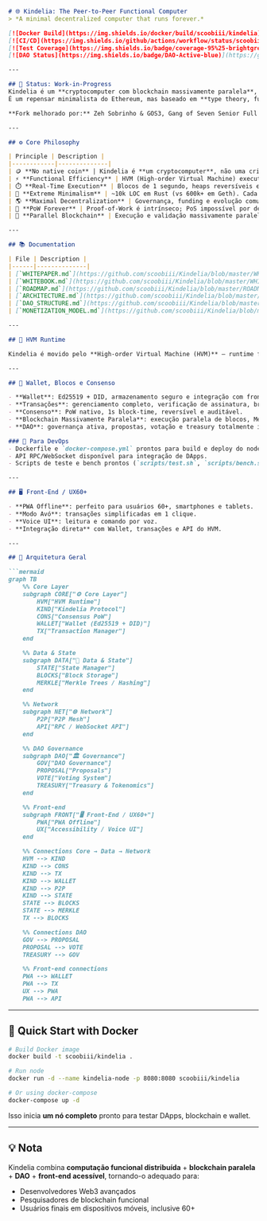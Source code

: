 
````markdown
# 🌐 Kindelia: The Peer-to-Peer Functional Computer  
> *A minimal decentralized computer that runs forever.*  

[![Docker Build](https://img.shields.io/docker/build/scoobiii/kindelia)](https://hub.docker.com/r/scoobiii/kindelia)  
[![CI/CD](https://img.shields.io/github/actions/workflow/status/scoobiii/Kindelia/ci.yml)](https://github.com/scoobiii/Kindelia/actions)  
[![Test Coverage](https://img.shields.io/badge/coverage-95%25-brightgreen)](https://github.com/scoobiii/Kindelia)  
[![DAO Status](https://img.shields.io/badge/DAO-Active-blue)](https://github.com/scoobiii/Kindelia/blob/master/docs/DAO_STRUCTURE.md)  

---

## 🚧 Status: Work-in-Progress
Kindelia é um **cryptocomputer com blockchain massivamente paralela**, capaz de hospedar **DApps descentralizados** que **nunca ficam offline**.  
É um repensar minimalista do Ethereum, mas baseado em **type theory, functional purity e verifiable computation**.  

**Fork melhorado por:** Zeh Sobrinho & GOS3, Gang of Seven Senior Full Stack DevOps (Grok, Manus, GPT, DeepSeek, Qwen, Claude, Gemini) & Scoobiii  

---

## ⚙️ Core Philosophy

| Principle | Description |
|------------|--------------|
| 🪙 **No native coin** | Kindelia é **um cryptocomputer**, não uma criptomoeda. Valor está na computação. |
| ⚡ **Functional Efficiency** | HVM (High-order Virtual Machine) executa códigos funcionais com custo mínimo. |
| ⏱️ **Real-Time Execution** | Blocos de 1 segundo, heaps reversíveis e armazenamento gratuito (SSTORE). |
| 🧩 **Extreme Minimalism** | ~10k LOC em Rust (vs 600k+ em Geth). Cada linha importa. |
| 🌎 **Maximal Decentralization** | Governança, funding e evolução comunitária. |
| 🧱 **PoW Forever** | Proof-of-Work é intrínseco; PoS impossível por design. |
| 🔄 **Parallel Blockchain** | Execução e validação massivamente paralela de blocos e transações. |

---

## 📚 Documentation

| File | Description |
|------|--------------|
| [`WHITEPAPER.md`](https://github.com/scoobiii/Kindelia/blob/master/WHITEPAPER.md) | Fundamentos técnicos e consenso funcional |
| [`WHITEBOOK.md`](https://github.com/scoobiii/Kindelia/blob/master/WHITEBOOK.md) | Design teórico e arquitetura HVM |
| [`ROADMAP.md`](https://github.com/scoobiii/Kindelia/blob/master/ROADMAP.md) | Marcos de desenvolvimento e integração DAO |
| [`ARCHITECTURE.md`](https://github.com/scoobiii/Kindelia/blob/master/docs/ARCHITECTURE.md) | Arquitetura por camadas (Core → DApps → DAO) |
| [`DAO_STRUCTURE.md`](https://github.com/scoobiii/Kindelia/blob/master/docs/DAO_STRUCTURE.md) | Governança, propostas e funding |
| [`MONETIZATION_MODEL.md`](https://github.com/scoobiii/Kindelia/blob/master/docs/MONETIZATION_MODEL.md) | Incentivos tokenless e sustentabilidade |

---

## 🧠 HVM Runtime

Kindelia é movido pelo **High-order Virtual Machine (HVM)** — runtime funcional de alta performance que suporta **avaliação paralela de termos lambda** e execução de DApps **em tempo real**.

---

## 💾 Wallet, Blocos e Consenso

- **Wallet**: Ed25519 + DID, armazenamento seguro e integração com front-end PWA.  
- **Transações**: gerenciamento completo, verificação de assinatura, broadcast via P2P.  
- **Consenso**: PoW nativo, 1s block-time, reversível e auditável.  
- **Blockchain Massivamente Paralela**: execução paralela de blocos, Merkle Trees para auditoria, ledger distribuído.  
- **DAO**: governança ativa, propostas, votação e treasury totalmente implementados.  

### 🔧 Para DevOps
- Dockerfile e `docker-compose.yml` prontos para build e deploy do node completo.  
- API RPC/WebSocket disponível para integração de DApps.  
- Scripts de teste e bench prontos (`scripts/test.sh`, `scripts/bench.sh`).  

---

## 🖥️ Front-End / UX60+

- **PWA Offline**: perfeito para usuários 60+, smartphones e tablets.  
- **Modo Avó**: transações simplificadas em 1 clique.  
- **Voice UI**: leitura e comando por voz.  
- **Integração direta** com Wallet, transações e API do HVM.  

---

## 🌳 Arquitetura Geral

```mermaid
graph TB
    %% Core Layer
    subgraph CORE["⚙️ Core Layer"]
        HVM["HVM Runtime"]
        KIND["Kindelia Protocol"]
        CONS["Consensus PoW"]
        WALLET["Wallet (Ed25519 + DID)"]
        TX["Transaction Manager"]
    end

    %% Data & State
    subgraph DATA["💾 Data & State"]
        STATE["State Manager"]
        BLOCKS["Block Storage"]
        MERKLE["Merkle Trees / Hashing"]
    end

    %% Network
    subgraph NET["🌐 Network"]
        P2P["P2P Mesh"]
        API["RPC / WebSocket API"]
    end

    %% DAO Governance
    subgraph DAO["🏛️ Governance"]
        GOV["DAO Governance"]
        PROPOSAL["Proposals"]
        VOTE["Voting System"]
        TREASURY["Treasury & Tokenomics"]
    end

    %% Front-end
    subgraph FRONT["🖥️ Front-End / UX60+"]
        PWA["PWA Offline"]
        UX["Accessibility / Voice UI"]
    end

    %% Connections Core → Data → Network
    HVM --> KIND
    KIND --> CONS
    KIND --> TX
    KIND --> WALLET
    KIND --> P2P
    KIND --> STATE
    STATE --> BLOCKS
    STATE --> MERKLE
    TX --> BLOCKS

    %% Connections DAO
    GOV --> PROPOSAL
    PROPOSAL --> VOTE
    TREASURY --> GOV

    %% Front-end connections
    PWA --> WALLET
    PWA --> TX
    UX --> PWA
    PWA --> API
````

---

## 🚀 Quick Start with Docker

```bash
# Build Docker image
docker build -t scoobiii/kindelia .

# Run node
docker run -d --name kindelia-node -p 8080:8080 scoobiii/kindelia

# Or using docker-compose
docker-compose up -d
```

Isso inicia **um nó completo** pronto para testar DApps, blockchain e wallet.

---

## 💡 Nota

Kindelia combina **computação funcional distribuída** + **blockchain paralela** + **DAO** + **front-end acessível**, tornando-o adequado para:

* Desenvolvedores Web3 avançados
* Pesquisadores de blockchain funcional
* Usuários finais em dispositivos móveis, inclusive 60+

